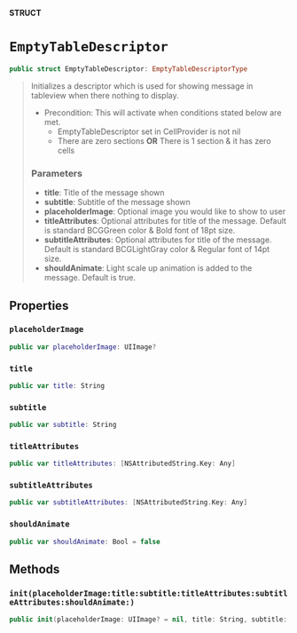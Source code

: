 **STRUCT**

# `EmptyTableDescriptor`

```swift
public struct EmptyTableDescriptor: EmptyTableDescriptorType
```

> Initializes a descriptor which is used for showing message in tableview when there nothing to display.
> - Precondition: This will activate when conditions stated below are met.
>     * EmptyTableDescriptor set in CellProvider is not nil
>     * There are zero sections **OR** There is 1 section & it has zero cells
>  ### Parameters ###
>  - **title**: Title of the message shown
>  - **subtitle**: Subtitle of the message shown
>  - **placeholderImage**: Optional image you would like to show to user
>  - **titleAttributes**: Optional attributes for title of the message. Default is standard BCGGreen color & Bold font of 18pt size.
>  - **subtitleAttributes**: Optional attributes for title of the message. Default is standard BCGLightGray color & Regular font of 14pt size.
>  - **shouldAnimate**: Light scale up animation is added to the message. Default is true.

## Properties
### `placeholderImage`

```swift
public var placeholderImage: UIImage?
```

### `title`

```swift
public var title: String
```

### `subtitle`

```swift
public var subtitle: String
```

### `titleAttributes`

```swift
public var titleAttributes: [NSAttributedString.Key: Any]
```

### `subtitleAttributes`

```swift
public var subtitleAttributes: [NSAttributedString.Key: Any]
```

### `shouldAnimate`

```swift
public var shouldAnimate: Bool = false
```

## Methods
### `init(placeholderImage:title:subtitle:titleAttributes:subtitleAttributes:shouldAnimate:)`

```swift
public init(placeholderImage: UIImage? = nil, title: String, subtitle: String, titleAttributes: Attributes = [:], subtitleAttributes: Attributes = [:], shouldAnimate: Bool = true)
```
